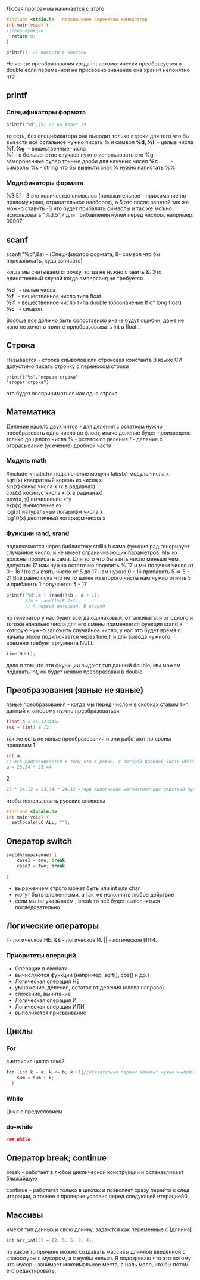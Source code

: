 

Любая программа начинается с этого

```c
#include <stdio.h> - подключение директивы компилятор
int main(void) {
//тело функции
  return 0;
}
```


```c
printf(); // вывести в консоль
```

Не явные преобразования когда int автоматически преобразуется в double
если переменной не присвоено значение она хранит непонятно что

## printf
### Спецификаторы формата
```c
printf("%d",19) // вы ведет 19
```

то есть, без спецификатора она выводит только строки для того что бы вывести всё остальное нужно писать % и символ
**%d, %i**  - целые числа  
**%f, %g**  - вещественные числа  
%f - в большенстве случаев нужно использовать это
%g - замороченные супер точные дроби для научных чисел
**%c**         - символы
%s - string
что бы вывести знак % нужно напистать  \%\%

### Модификаторы формата

%3.5f - 3 это количество символов (положительное - прижимание по правому краю, отрицательное наоборот), а 5 это после запятой
так же можно ставить -3 что будет прибалять символы
и так же можно использовать "%d.5",7 для прибавления нулей перед числом, например: 00007


## scanf
scanf("%d",&a) - (Спецификатор формата, &- символ что бы перезаписать, куда записать)

когда мы считываем строчку, тогда не нужно ставить &. Это единственный случай когда амперсанд не требуется

**%d**   - целые числа  
**%f**   - вещественное число типа float  
**%lf**  - вещественное число типа double (обозначение lf от long float)  
**%c**   - символ


 Вообще всё должно быть сопоставимо иначе будут ошибки, даже не явно не хочет в принте приобразовывать int в float...

## Строка
Называется - строка символов или строковая константа
В языке СИ допустимо писать строчку с переносом строки
```
printf("%s","первая строка"
"вторая строка")
```
это будет восприниматься как одна строка

## Математика
Деление нацело двух интов - для деления с остатком нужно преобразовать одно число во флоат, иначе деление будет произведено только до целого числа
% - остаток от деления
/ - деление с отбрасывание (усечение) дробной части

### Модуль math
\#include <math.h> подключение модуля
fabs(x) модуль числа x  
sqrt(x) квадратный корень из числа x  
sin(x) синус числа x (х в радианах)  
cos(x) косинус числа x (х в радианах)  
pow(x, y) вычисление x^y  
exp(x) вычисление ex  
log(x) натуральный логарифм числа x  
log10(x) десятичный логарифм числа x

### Функции rand, srand
подключаются через библиотеку stdlib.h
сама функция рад генерирует случайное число, и не имеет ограничивающих параметров. Мы их должны прописать сами.
Для того что бы взять число меньше чем, допустим 17 нам нужно остаточно поделить % 17 и мы получим число от 0 - 16
Что бы взять число от 5 до 17 нам нужно 
0 - 16 прибавить 5 => 5 - 21 
Всё равно пока что не то
далее из второго числа нам нужно отнять 5 и прибавить 1
получается 5 - 17
```C
printf("%d",a + (rand()%b - a + 1);
	   //A + rand()%(B-A+1).
	   // A первый интервал, B второй
```

но генератор у нас будет всегда одинаковый, отталкиваться от одного и тогоже начально числа
для его смены применяется функция srand в которую нужно заложить случайное число, у нас это будет время с начала эпохи
подключается через time.h и для вывода нужного времени требует аргумента NULL
```C
time(NULL);
```


дело в том что эти фкункции выдают тип данный double, мы можем подавать int, он будет неявно преобразован в double.
## Преобразования (явные не явные)
явные преобразования - когда мы перед числом в скобках ставим тип данный к которому нужно преобразоваться 
```C
float a = 45.123445;
res = (int) a /2
```

так же есть не явные преобразования и они работают по своим правилам
1

```C
int a;
// всё приравнивается к тому что в равно, с потерей дробной части ПОСЛЕ ВЫПОЛНЕНИЯ ОПЕРАЦИИ!!
a = 23.34 * 23.44
```
2
```C
23 * 24.12 = 23.34 * 24.12 //при выполнение математических действий будут присваиваться к более точному


```

чтобы использовать русские символы
```C
#include <locale.h>
int main(void) { 
  setlocale(LC_ALL, "");
```

## Оператор switch
```C
switdh(выражение) {
	case1 = one; break
	case2 = two; break

}
```
- выражением строго может быть или int или char
- могут быть вложенными, а так же исполнять любое действие
- если мы не указываем ; break то всё будет выполняться последовательно
## Логические операторы
! - логическое НЕ.
&& - логическое И.
|| - логическое ИЛИ.
### Приоритеты операций
-   Операции в скобках
-   вычисляются функции (например, sqrt(), cos() и др.)
-   Логическая операция НЕ
-   умножение, деление, остаток от деления (слева направо)
-   сложение, вычитание
-   Логическая операция И
-   Логическая операция ИЛИ
-   выполняется присваивание

## Циклы
### For
синтаксис цикла такой 
```C
for (int k = a; k <= b; k++){//обязательно первый элемент нужно инициализировать в цикле
    sum = sum + k;
  }
```
### While
Цикл с предусловием
### do-while
```C
### While
```

## Оператор break; continue
break - работает в любой циклической конструкции и останавливает ближайшую

continue - работатет только в циклах и позволяет сразу перейти к след итерации, а точнее к проверке условия перед следующей итерацией0

## Массивы
имеют тип данных и свою длинну, задаются как переменные с \[длинна]
```C
int arr_int[5] = {2, 5, 5, 3, 4};
```
по какой то причине можно создавать массивы длинной введённой с клавиатуры с мусором, а с нулём нельзя. Я подозреваю что это потому что мусор - занимает максимальное  места, а ноль мало, что бы потом его редактировать.